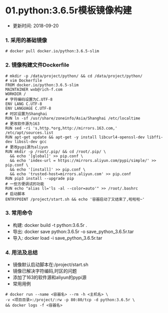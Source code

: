 # 01.python:3.6.5r模板镜像构建

- 更新时间: 2018-09-20

### 1. 采用的基础镜像
```
# docker pull docker.io/python:3.6.5-slim
```

### 2. 镜像构建文件Dockerfile
```
# mkdir -p /data/project/python/ && cd /data/project/python/
# vim Dockerfile
FROM docker.io/python:3.6.5-slim
MAINTAINER wxb@rich-f.com
WORKDIR /
# 字符编码设置为C.UTF-8
ENV LANG C.UTF-8
ENV LANGUAGE C.UTF-8
# 时区设置为Shanghai
RUN ln -sf /usr/share/zoneinfo/Asia/Shanghai /etc/localtime
# 更改软件源为163
RUN sed -ri 's,http.*org,http://mirrors.163.com,' /etc/apt/sources.list
RUN apt-get update && apt-get -y install libcurl4-openssl-dev libffi-dev libssl-dev gcc
# 更改pypi源为aliyun
RUN mkdir -p /root/.pip/ && cd /root/.pip/ \
  && echo '[global]' >> pip.conf \
  && echo 'index-url = https://mirrors.aliyun.com/pypi/simple/' >> pip.conf \
  && echo '[install]' >> pip.conf \
  && echo 'trusted-host=mirrors.aliyun.com' >> pip.conf
RUN pip3 install --upgrade pip
# 一些方便调试的功能
RUN echo "alias ll='ls -al --color=auto'" >> /root/.bashrc
# 启动脚本
ENTRYPOINT /project/start.sh && echo '容器启动了又结束了,啦啦啦~'
```

### 3. 常用命令
- 构建: docker build -t python:3.6.5r .
- 导出: docker save python:3.6.5r -o save_python_3.6.5r.tar
- 导入: docker load -i save_python_3.6.5r.tar

### 4. 用法及总结
- 镜像默认启动脚本在:/project/start.sh
- 镜像已解决字符编码,时区的问题
- 添加了163的软件源和aliyun的pypi源
- 常用用例
```
# docker run --name <容器名> --rm -h <主机名> \
-v <项目目录>:/project/:rw -p 80:80/tcp -d python:3.6.5r \
&& docker logs -f <容器名>
```
